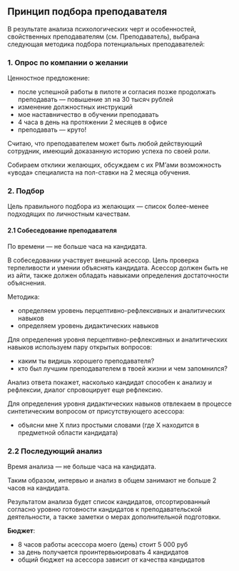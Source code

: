 ## Принцип подбора преподавателя

В результате анализа психологических черт и особенностей, свойственных преподавателям (см. Преподаватель), выбрана следующая методика подбора потенциальных преподавателей:

### 1. Опрос по компании о желании

Ценностное предложение:
- после успешной работы в пилоте и согласия позже продолжать преподавать — повышение зп на 30 тысяч рублей
- изменение должностных инструкций
- мое наставничество в обучении преподавать
- 4 часа в день на протяжении 2 месяцев в офисе
- преподавать — круто!

Считаю, что преподавателем может быть любой действующий сотрудник, имеющий доказанную историю успеха по своей роли.

Собираем отклики желающих, обсуждаем с их PM’ами возможность «увода» специалиста на пол-ставки на 2 месяца обучения.

### 2. Подбор

Цель правильного подбора из желающих — список более-менее подходящих по личностным качествам.

#### 2.1 Собеседование преподавателя

По времени — не больше часа на кандидата.

В собеседовании участвует внешний асессор. Цель проверка терпеливости и умении объяснять кандидата. Асессор должен быть не из айти, также должен обладать навыками определения достаточности объяснения. 

Методика:
- определяем уровень перцептивно-рефлексивных и аналитических навыков
- определяем уровень дидактических навыков

Для определения уровня перцептивно-рефлексивных и аналитических навыков используем пару открытых вопросов:
- каким ты видишь хорошего преподавателя?
- кто был лучшим преподавателем в твоей жизни и чем запомнился?

Анализ ответа покажет, насколько кандидат способен к анализу и рефлексии, диалог спровоцирует еще рефлексию.

Для определения уровня дидактических навыков отвлекаем в процессе синтетическим вопросом от присутствующего асессора:
- объясни мне Х плиз простыми словами (где Х находится в предметной области кандидата)

### 2.2 Последующий анализ

Время анализа — не больше часа на кандидата.

Таким образом, интервью и анализ в общем занимают не больше 2 часов на кандидата.

Результатом анализа будет список кандидатов, отсортированный согласно уровню готовности кандидатов к преподавательской деятельности, а также заметки о мерах дополнительной подготовки.

**Бюджет**:
- 8 часов работы асессора моего (день) стоит 5 000 руб
- за день получается проинтервьюировать 4 кандидатов
- общий бюджет на асессора зависит от качества кандидатов
